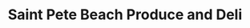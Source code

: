 ---
title: "Saint Pete Beach Produce and Deli"
url: /saint-pete-beach/saint-pete-beach-produce-and-deli/
shop: deli
---